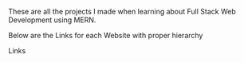 These are all the projects I made when learning about Full Stack Web Development using MERN.

Below are the Links for each Website with proper hierarchy

Links
